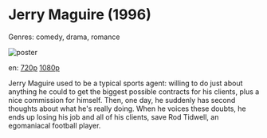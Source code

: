 # Jerry Maguire (1996)

Genres: comedy, drama, romance

![poster](http://image.tmdb.org/t/p/w500/99YTEdKOKDRClsscOpJfdkbaTrQ.jpg)

en:
  [720p](magnet:?xt=urn:btih:324CBB319654F2A2901EC4A26E5E5F399172522B&tr=udp://glotorrents.pw:6969/announce&tr=udp://tracker.opentrackr.org:1337/announce&tr=udp://torrent.gresille.org:80/announce&tr=udp://tracker.openbittorrent.com:80&tr=udp://tracker.coppersurfer.tk:6969&tr=udp://tracker.leechers-paradise.org:6969&tr=udp://p4p.arenabg.ch:1337&tr=udp://tracker.internetwarriors.net:1337)
  [1080p](magnet:?xt=urn:btih:2B1A674D91344AA35972AAF20CA95F47E48CD4A7&tr=udp://glotorrents.pw:6969/announce&tr=udp://tracker.opentrackr.org:1337/announce&tr=udp://torrent.gresille.org:80/announce&tr=udp://tracker.openbittorrent.com:80&tr=udp://tracker.coppersurfer.tk:6969&tr=udp://tracker.leechers-paradise.org:6969&tr=udp://p4p.arenabg.ch:1337&tr=udp://tracker.internetwarriors.net:1337)
  


Jerry Maguire used to be a typical sports agent: willing to do just about anything he could to get the biggest possible contracts for his clients, plus a nice commission for himself. Then, one day, he suddenly has second thoughts about what he's really doing. When he voices these doubts, he ends up losing his job and all of his clients, save Rod Tidwell, an egomaniacal football player.